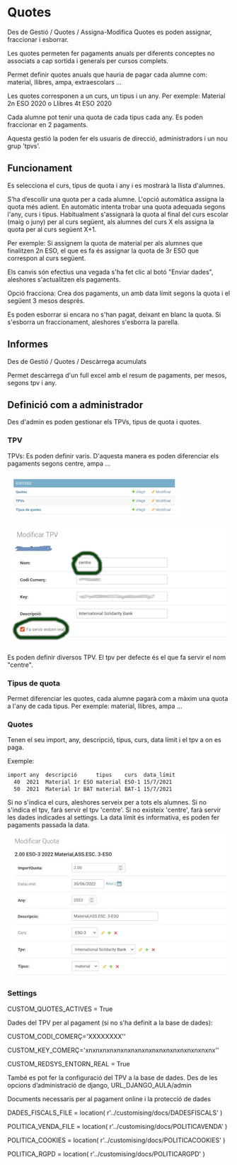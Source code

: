 # Quotes

Des de Gestió / Quotes / Assigna-Modifica Quotes es poden assignar, fraccionar i esborrar.

Les quotes permeten fer pagaments anuals per diferents conceptes no associats a cap sortida i generals per cursos complets.

Permet definir quotes anuals que hauria de pagar cada alumne com: material, llibres, ampa, extraescolars ...

Les quotes corresponen a un curs, un tipus i un any.
Per exemple: Material 2n ESO 2020 o Llibres 4t ESO 2020

Cada alumne pot tenir una quota de cada tipus cada any.
Es poden fraccionar en 2 pagaments.

Aquesta gestió la poden fer els usuaris de direcció, administradors i un nou grup 'tpvs'.

## Funcionament

Es selecciona el curs, tipus de quota i any i es mostrarà la llista d'alumnes.

S’ha d’escollir una quota per a cada alumne. L'opció automàtica assigna la quota més adient. En automàtic intenta trobar una quota adequada segons l'any, curs i tipus. Habitualment s'assignarà la quota al final del curs escolar (maig o juny) per al curs següent, als alumnes del curs X els assigna la quota per al curs següent X+1.

Per exemple: Si assignem la quota de material per als alumnes que finalitzen 2n ESO, el que es fa és assignar la quota de 3r ESO que correspon al curs següent.

Els canvis són efectius una vegada s'ha fet clic al botó "Enviar dades", aleshores s'actualitzen els pagaments.

Opció fracciona: Crea dos pagaments, un amb data límit segons la quota i el següent 3 mesos després.

Es poden esborrar si encara no s'han pagat, deixant en blanc la quota. Si s'esborra un fraccionament, aleshores s'esborra la parella.

## Informes

Des de Gestió / Quotes / Descàrrega acumulats

Permet descàrrega d'un full excel amb el resum de pagaments, per mesos, segons tpv i any.

## Definició com a administrador

Des d'admin es poden gestionar els TPVs, tipus de quota i quotes.

### TPV

TPVs: Es poden definir varis. D'aquesta manera es poden diferenciar els pagaments segons centre, ampa ...

![admin TPV](../.gitbook/assets/admin-django-mat.jpg)

![admin TPV](../.gitbook/assets/tpv-mat.jpg)

Es poden definir diversos TPV.
El tpv per defecte és el que fa servir el nom "centre".

### Tipus de quota

Permet diferenciar les quotes, cada alumne pagarà com a màxim una quota a l'any de cada tipus.
Per exemple: material, llibres, ampa ...

### Quotes

Tenen el seu import, any, descripció, tipus, curs, data límit i el tpv a on es paga.

Exemple:

```text
import any  descripció      tipus    curs  data_límit
  40  2021  Material 1r ESO material ESO-1 15/7/2021
  50  2021  Material 1r BAT material BAT-1 15/7/2021
```

Si no s'indica el curs, aleshores serveix per a tots els alumnes.
Si no s'indica el tpv, farà servir el tpv 'centre'. Si no existeix 'centre', farà servir les dades indicades al settings.
La data límit és informativa, es poden fer pagaments passada la data.

![admin quotes](../.gitbook/assets/quota-mat.jpg)

### Settings

CUSTOM_QUOTES_ACTIVES = True

Dades del TPV per al pagament (si no s'ha definit a la base de dades):

CUSTOM_CODI_COMERÇ='XXXXXXXX’'

CUSTOM_KEY_COMERÇ='xnxnxnxnxnxnxnxnxnxnxnxnxnxnxnxnxnxnx’'

CUSTOM_REDSYS_ENTORN_REAL = True

També es pot fer la configuració del TPV a la base de dades.
Des de les opcions d’administració de django, URL_DJANGO_AULA/admin

Documents necessaris per al pagament online i la protecció de dades

DADES_FISCALS_FILE = location( r'../customising/docs/DADESFISCALS' )

POLITICA_VENDA_FILE = location( r'../customising/docs/POLITICAVENDA' )

POLITICA_COOKIES = location( r'../customising/docs/POLITICACOOKIES' )

POLITICA_RGPD = location( r'../customising/docs/POLITICARGPD' )
